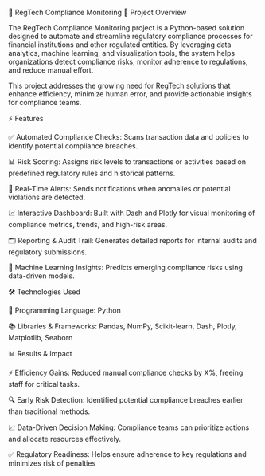 🚨 RegTech Compliance Monitoring
📝 Project Overview

The RegTech Compliance Monitoring project is a Python-based solution designed to automate and streamline regulatory compliance processes for financial institutions and other regulated entities. By leveraging data analytics, machine learning, and visualization tools, the system helps organizations detect compliance risks, monitor adherence to regulations, and reduce manual effort.

This project addresses the growing need for RegTech solutions that enhance efficiency, minimize human error, and provide actionable insights for compliance teams.

⚡ Features

✅ Automated Compliance Checks: Scans transaction data and policies to identify potential compliance breaches.

📊 Risk Scoring: Assigns risk levels to transactions or activities based on predefined regulatory rules and historical patterns.

🚨 Real-Time Alerts: Sends notifications when anomalies or potential violations are detected.

📈 Interactive Dashboard: Built with Dash and Plotly for visual monitoring of compliance metrics, trends, and high-risk areas.

🗂️ Reporting & Audit Trail: Generates detailed reports for internal audits and regulatory submissions.

🤖 Machine Learning Insights: Predicts emerging compliance risks using data-driven models.

🛠️ Technologies Used

🐍 Programming Language: Python

📚 Libraries & Frameworks: Pandas, NumPy, Scikit-learn, Dash, Plotly, Matplotlib, Seaborn


📊 Results & Impact

⚡ Efficiency Gains: Reduced manual compliance checks by X%, freeing staff for critical tasks.

🔍 Early Risk Detection: Identified potential compliance breaches earlier than traditional methods.

📈 Data-Driven Decision Making: Compliance teams can prioritize actions and allocate resources effectively.

✅ Regulatory Readiness: Helps ensure adherence to key regulations and minimizes risk of penalties

